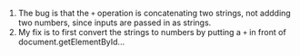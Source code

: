 1. The bug is that the `+` operation is concatenating two strings, not addding two numbers, since inputs are passed in as strings.
2. My fix is to first convert the strings to numbers by putting a `+` in front of document.getElementById...